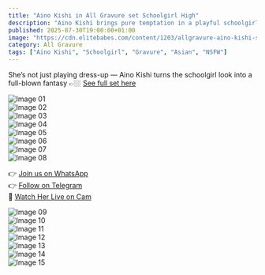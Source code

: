 ```yaml
---
title: "Aino Kishi in All Gravure set Schoolgirl High"
description: "Aino Kishi brings pure temptation in a playful schoolgirl fantasy that stirs your imagination."
published: 2025-07-30T19:00:00+01:00
image: "https://cdn.elitebabes.com/content/1203/allgravure-aino-kishi-schoolgirl-high-01.jpg"
category: All Gravure
tags: ["Aino Kishi", "Schoolgirl", "Gravure", "Asian", "NSFW"]
---
```


She’s not just playing dress-up — Aino Kishi turns the schoolgirl look into a full-blown fantasy 👉🏼 [See full set here](https://redirecting-kappa.vercel.app/)

![Image 01](https://cdn.elitebabes.com/content/1203/allgravure-aino-kishi-schoolgirl-high-01.jpg)  
![Image 02](https://cdn.elitebabes.com/content/1203/allgravure-aino-kishi-schoolgirl-high-02.jpg)  
![Image 03](https://cdn.elitebabes.com/content/1203/allgravure-aino-kishi-schoolgirl-high-03.jpg)  
![Image 04](https://cdn.elitebabes.com/content/1203/allgravure-aino-kishi-schoolgirl-high-04.jpg)  
![Image 05](https://cdn.elitebabes.com/content/1203/allgravure-aino-kishi-schoolgirl-high-05.jpg)  
![Image 06](https://cdn.elitebabes.com/content/1203/allgravure-aino-kishi-schoolgirl-high-06.jpg)  
![Image 07](https://cdn.elitebabes.com/content/1203/allgravure-aino-kishi-schoolgirl-high-07.jpg)  
![Image 08](https://cdn.elitebabes.com/content/1203/allgravure-aino-kishi-schoolgirl-high-08.jpg)  

👉 [Join us on WhatsApp](https://whatsapp.com/channel/0029VaMsUAp7tkjI8KcaRn10)  
👉 [Follow on Telegram](https://t.me/Xibabes)  
🔞 [Watch Her Live on Cam](https://redirecting-kappa.vercel.app/)

![Image 09](https://cdn.elitebabes.com/content/1203/allgravure-aino-kishi-schoolgirl-high-09.jpg)  
![Image 10](https://cdn.elitebabes.com/content/1203/allgravure-aino-kishi-schoolgirl-high-10.jpg)  
![Image 11](https://cdn.elitebabes.com/content/1203/allgravure-aino-kishi-schoolgirl-high-11.jpg)  
![Image 12](https://cdn.elitebabes.com/content/1203/allgravure-aino-kishi-schoolgirl-high-12.jpg)  
![Image 13](https://cdn.elitebabes.com/content/1203/allgravure-aino-kishi-schoolgirl-high-13.jpg)  
![Image 14](https://cdn.elitebabes.com/content/1203/allgravure-aino-kishi-schoolgirl-high-14.jpg)  
![Image 15](https://cdn.elitebabes.com/content/1203/allgravure-aino-kishi-schoolgirl-high-15.jpg)
